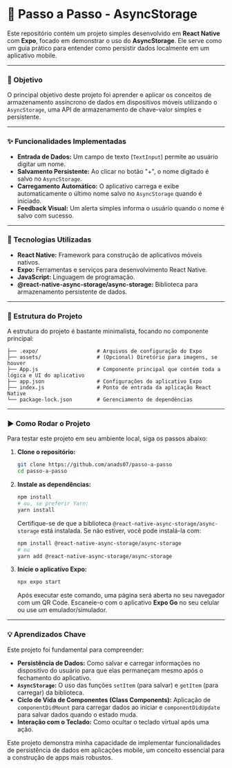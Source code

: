 # 💾 Passo a Passo - AsyncStorage

Este repositório contém um projeto simples desenvolvido em **React Native** com **Expo**, focado em demonstrar o uso do **AsyncStorage**. Ele serve como um guia prático para entender como persistir dados localmente em um aplicativo mobile.

---

### 🎯 Objetivo

O principal objetivo deste projeto foi aprender e aplicar os conceitos de armazenamento assíncrono de dados em dispositivos móveis utilizando o `AsyncStorage`, uma API de armazenamento de chave-valor simples e persistente.

---

### ✨ Funcionalidades Implementadas

* **Entrada de Dados:** Um campo de texto (`TextInput`) permite ao usuário digitar um nome.
* **Salvamento Persistente:** Ao clicar no botão "+", o nome digitado é salvo no `AsyncStorage`.
* **Carregamento Automático:** O aplicativo carrega e exibe automaticamente o último nome salvo no `AsyncStorage` quando é iniciado.
* **Feedback Visual:** Um alerta simples informa o usuário quando o nome é salvo com sucesso.

---

### 🚀 Tecnologias Utilizadas

* **React Native:** Framework para construção de aplicativos móveis nativos.
* **Expo:** Ferramentas e serviços para desenvolvimento React Native.
* **JavaScript:** Linguagem de programação.
* **@react-native-async-storage/async-storage:** Biblioteca para armazenamento persistente de dados.

---

### 📁 Estrutura do Projeto

A estrutura do projeto é bastante minimalista, focando no componente principal:


```
├── .expo/                   # Arquivos de configuração do Expo
├── assets/                  # (Opcional) Diretório para imagens, se houver
├── App.js                   # Componente principal que contém toda a lógica e UI do aplicativo
├── app.json                 # Configurações do aplicativo Expo
├── index.js                 # Ponto de entrada da aplicação React Native
└── package-lock.json        # Gerenciamento de dependências
```

---

### ▶️ Como Rodar o Projeto

Para testar este projeto em seu ambiente local, siga os passos abaixo:

1.  **Clone o repositório:**
    ```bash
    git clone https://github.com/anads07/passo-a-passo
    cd passo-a-passo
    ```

2.  **Instale as dependências:**
    ```bash
    npm install
    # ou, se preferir Yarn:
    yarn install
    ```
    Certifique-se de que a biblioteca `@react-native-async-storage/async-storage` está instalada. Se não estiver, você pode instalá-la com:
    ```bash
    npm install @react-native-async-storage/async-storage
    # ou
    yarn add @react-native-async-storage/async-storage
    ```

3.  **Inicie o aplicativo Expo:**
    ```bash
    npx expo start
    ```
    Após executar este comando, uma página será aberta no seu navegador com um QR Code. Escaneie-o com o aplicativo **Expo Go** no seu celular ou use um emulador/simulador.

---

### 💡 Aprendizados Chave

Este projeto foi fundamental para compreender:

* **Persistência de Dados:** Como salvar e carregar informações no dispositivo do usuário para que elas permaneçam mesmo após o fechamento do aplicativo.
* **`AsyncStorage`:** O uso das funções `setItem` (para salvar) e `getItem` (para carregar) da biblioteca.
* **Ciclo de Vida de Componentes (Class Components):** Aplicação de `componentDidMount` para carregar dados ao iniciar e `componentDidUpdate` para salvar dados quando o estado muda.
* **Interação com o Teclado:** Como ocultar o teclado virtual após uma ação.

Este projeto demonstra minha capacidade de implementar funcionalidades de persistência de dados em aplicações mobile, um conceito essencial para a construção de apps mais robustos.
